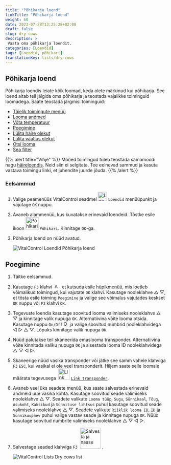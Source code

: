 ```yaml
---
title: "Põhikarja loend"
linkTitle: "Põhikarja loend"
weight: 60
date: 2023-07-28T13:25:28+02:00
draft: false
slug: dry-cows
description: >
 Vaata oma põhikarja loendit.
categories: [Loendid]
tags: [Loendid, põhikari]
translationKey: lists/dry-cows
---
```

## Põhikarja loend

Põhikarja loendis leiate kõik loomad, keda olete märkinud kui põhikarja. See loend aitab teil jälgida oma põhikarja ja teostada vajalikke toiminguid loomadega. Saate teostada järgmisi toiminguid:

- [Täielik toimingute menüü](../alarm/#full-action-menu)
- [Looma andmed](../alarm/#animal-data)
- [Võta temperatuur](../alarm/#take-temperature)
- [Poegimine](#calving)
- [Lülita häire olekut](../on-watch/#toggle-alarm-status)
- [Lülita vaatlus olekut](../alarm/#toggle-watch-status)
- [Otsi looma](../alarm/#search-animal)
- [Sea filter](../alarm/#set-filter)

{{% alert title="Vihje" %}}
Mõned toimingud tuleb teostada samamoodi nagu [häireloendis](../alarm). Neid siin ei selgitata. Tee eelnevad sammud ja kasuta vastava toimingu linki, et juhendite juurde jõuda.
{{% /alert %}}

### Eelsammud

1. Valige peamenüüs VitalControl seadmel <img src="/icons/main/lists.svg" width="28" align="bottom" alt="Loendid" /> `Loendid` menüüpunkt ja vajutage `OK` nuppu.

2. Avaneb alammenüü, kus kuvatakse erinevaid loendeid. Tõstke esile ikoon <img src="/icons/lists/drycows.svg" width="40" align="bottom" alt="Põhikari" /> `Põhikari`. Kinnitage `OK`-ga.

3. Põhikarja loend on nüüd avatud.

   ![VitalControl Loendid Põhikarja loend](../images/firststeps5.png "Eelsammud")

## Poegimine

1. Täitke eelsammud.

2. Kasutage `F3` klahvi &nbsp;<img src="/icons/footer/open-popup.svg" width="15" align="bottom" alt="Ava hüpikaken" />&nbsp; et kutsuda esile hüpikmenüü, mis loetleb võimalikud toimingud, kui vajutate `OK` klahvi. Kasutage nooleklahve △ ▽, et tõsta esile toiming `Poegimine` ja valige see võimalus vajutades keskset `OK` nuppu või `F3` klahvi `OK`.

3. Tegevuste loendis kasutage soovitud looma valimiseks nooleklahve △ ▽ ja kinnitage valik nupuga `OK`. Alternatiivina võite looma otsida. Kasutage nuppu `On/Off` <img src="/icons/footer/search.svg" width="15" align="bottom" alt="Otsing" /> ja valige soovitud numbrid nooleklahvidega ◁ ▷ △ ▽. Lõpuks kinnitage valik nupuga `OK`.

4. Nüüd palutakse teil skaneerida emaslooma transponder. Alternatiivina võite kinnitada valiku nupuga `OK` ja sisestada looma ID nooleklahvidega △ ▽ ◁ ▷.

5. Skaneerige nüüd vasika transponder või jätke see samm vahele klahviga `F3` `ESC`, kui vasikal ei ole veel transponderit. Hiljem saate selle loomale määrata tegevusega &nbsp;<img src="/icons/actions/link-transponder.svg" width="35" align="bottom" alt="Link transponder" /> [`Link transponder`](../../actions/link-transponder).

6. Avaneb veel üks seadete menüü, kus saate salvestada erinevaid andmeid uue vasika kohta. Kasutage soovitud seade valimiseks nooleklahve △ ▽. Seadete valikute `Looma tüüp`, `Sugu`, `Sünnikaal`, `Tõug`, `Asukoht`, `Kaksikud` ja `Sünnituse lihtsus` puhul kasutage soovitud seade valimiseks nooleklahve △ ▽. Seadete valikute `Riiklik looma ID`, `ID` ja `Sünnikuupäev` puhul valige vastav seade ja kinnitage nupuga `OK`. Nüüd kasutage soovitud numbrite valimiseks nooleklahve △ ▽ ◁ ▷.

7. Salvestage seaded klahviga `F3` &nbsp;<img src="/icons/footer/save_exit.svg" width="65" align="bottom" alt="Salvesta ja naase" />&nbsp;.

   ![VitalControl Lists Dry cows list](../images/calving.png "Poegimine")
